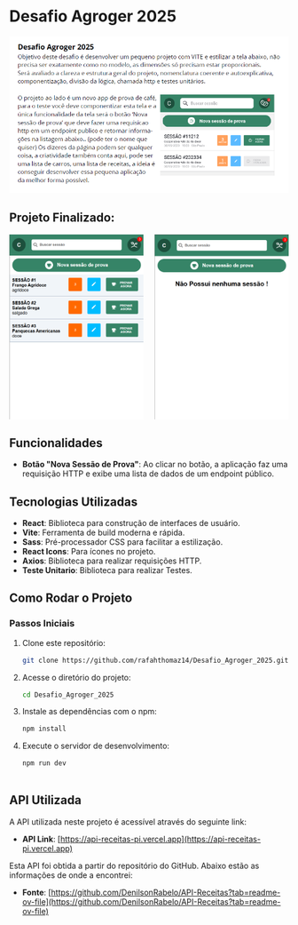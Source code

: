 # Desafio Agroger 2025

![Imagem](public/desafio.png) 

## Projeto Finalizado:
<div style="display: flex; justify-content: space-between;">
  <img src="public/projeto.png" width="48%" />
  <img src="public/projeto.1.png" width="48%" />
</div>

## Funcionalidades

- **Botão "Nova Sessão de Prova"**: Ao clicar no botão, a aplicação faz uma requisição HTTP e exibe uma lista de dados de um endpoint público.

## Tecnologias Utilizadas

- **React**: Biblioteca para construção de interfaces de usuário.
- **Vite**: Ferramenta de build moderna e rápida.
- **Sass**: Pré-processador CSS para facilitar a estilização.
- **React Icons**: Para ícones no projeto.
- **Axios**: Biblioteca para realizar requisições HTTP.
- **Teste Unitario**: Biblioteca para realizar Testes.

## Como Rodar o Projeto

### Passos Iniciais

1. Clone este repositório:
   ```bash
   git clone https://github.com/rafahthomaz14/Desafio_Agroger_2025.git


2. Acesse o diretório do projeto:
   ```bash
   cd Desafio_Agroger_2025


3. Instale as dependências com o npm:
   ```bash
   npm install


4. Execute o servidor de desenvolvimento:
   ```bash
   npm run dev



## API Utilizada

A API utilizada neste projeto é acessível através do seguinte link:

- **API Link**: [https://api-receitas-pi.vercel.app](https://api-receitas-pi.vercel.app)

Esta API foi obtida a partir do repositório do GitHub. Abaixo estão as informações de onde a encontrei:

- **Fonte**: [https://github.com/DenilsonRabelo/API-Receitas?tab=readme-ov-file](https://github.com/DenilsonRabelo/API-Receitas?tab=readme-ov-file)